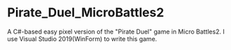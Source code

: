 # Pirate_Duel_MicroBattles2
A C#-based easy pixel version of the "Pirate Duel" game in Micro Battles2. 
I use Visual Studio 2019(WinForm) to write this game.
